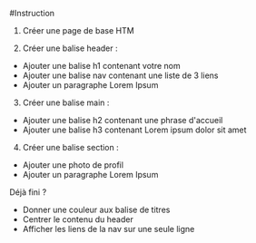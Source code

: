 #Instruction
1) Créer une page de base HTM

2) Créer une balise header :
- Ajouter une balise h1 contenant votre nom
- Ajouter une balise nav contenant une liste de 3 liens
- Ajouter un paragraphe Lorem Ipsum


3) Créer une balise main :
- Ajouter une balise h2 contenant une phrase d'accueil
- Ajouter une balise h3 contenant Lorem ipsum dolor sit amet

4) Créer une balise section :
- Ajouter une photo de profil
- Ajouter un paragraphe Lorem Ipsum


Déjà fini ?
- Donner une couleur aux balise de titres
- Centrer le contenu du header
- Afficher les liens de la nav sur une seule ligne
